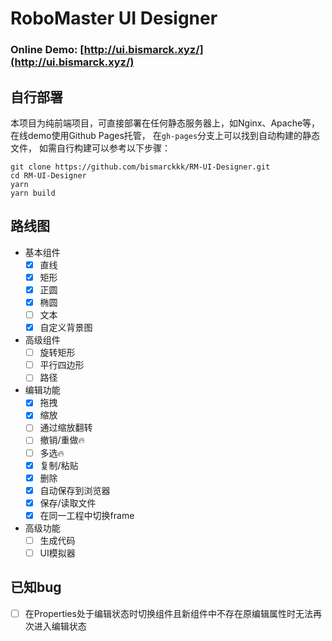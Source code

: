 # RoboMaster UI Designer

### Online Demo: [http://ui.bismarck.xyz/](http://ui.bismarck.xyz/)

## 自行部署
本项目为纯前端项目，可直接部署在任何静态服务器上，如Nginx、Apache等，在线demo使用Github Pages托管，
在`gh-pages`分支上可以找到自动构建的静态文件，
如需自行构建可以参考以下步骤：
```shell
git clone https://github.com/bismarckkk/RM-UI-Designer.git
cd RM-UI-Designer
yarn
yarn build
```

## 路线图
- 基本组件
  - [x] 直线
  - [x] 矩形
  - [x] 正圆
  - [x] 椭圆
  - [ ] 文本
  - [x] 自定义背景图
- 高级组件
  - [ ] 旋转矩形
  - [ ] 平行四边形
  - [ ] 路径
- 编辑功能
  - [x] 拖拽
  - [x] 缩放
  - [ ] 通过缩放翻转
  - [ ] 撤销/重做🔥
  - [ ] 多选🔥
  - [x] 复制/粘贴
  - [x] 删除
  - [x] 自动保存到浏览器
  - [x] 保存/读取文件
  - [x] 在同一工程中切换frame
- 高级功能
  - [ ] 生成代码
  - [ ] UI模拟器

## 已知bug
- [ ] 在Properties处于编辑状态时切换组件且新组件中不存在原编辑属性时无法再次进入编辑状态

